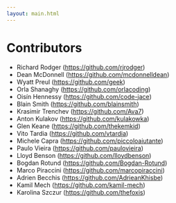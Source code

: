 ```yaml
---
layout: main.html
---
```


# Contributors

- Richard Rodger (https://github.com/rjrodger)
- Dean McDonnell (https://github.com/mcdonnelldean)
- Wyatt Preul (https://github.com/geek)
- Orla Shanaghy (https://github.com/orlacoding)
- Oisín Hennessy (https://github.com/code-jace)
- Blain Smith (https://github.com/blainsmith)
- Krasimir Trenchev (https://github.com/Ava7)
- Anton Kulakov (https://github.com/kulakowka)
- Glen Keane (https://github.com/thekemkid)
- Vito Tardia (https://github.com/vtardia)
- Michele Capra (https://github.com/piccoloaiutante)
- Paulo Vieira (https://github.com/paulovieira)
- Lloyd Benson (https://github.com/lloydbenson)
- Bogdan Rotund (https://github.com/Bogdan-Rotund)
- Marco Piraccini (https://github.com/marcopiraccini)
- Adrien Becchis (https://github.com/AdrieanKhisbe)
- Kamil Mech (https://github.com/kamil-mech)
- Karolina Szczur (https://github.com/thefoxis)
